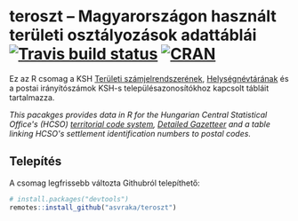 # teroszt – Magyarországon használt területi osztályozások adattáblái [![Travis build status](https://travis-ci.org/svraka/teroszt.svg?branch=master)](https://travis-ci.org/svraka/teroszt) [![CRAN](http://www.r-pkg.org/badges/version/teroszt)](https://cran.r-project.org/package=teroszt)

Ez az R csomag a KSH [Területi számjelrendszerének](http://www.ksh.hu/teruleti_szamjel_menu), [Helységnévtárának](http://www.ksh.hu/apps/hntr.main) és a postai irányítószámok KSH-s településazonosítókhoz kapcsolt tábláit tartalmazza.

*This pacakges provides data in R for the Hungarian Central Statistical Office's (HCSO) [territorial code system](https://www.ksh.hu/tszJ_eng_menu), [Detailed Gazetteer](http://www.ksh.hu/apps/hntr.main?p_lang=EN) and a table linking HCSO's settlement identification numbers to postal codes.*

## Telepítés

A csomag legfrissebb változta Githubról telepíthető:

``` r
# install.packages("devtools")
remotes::install_github("asvraka/teroszt")
```
